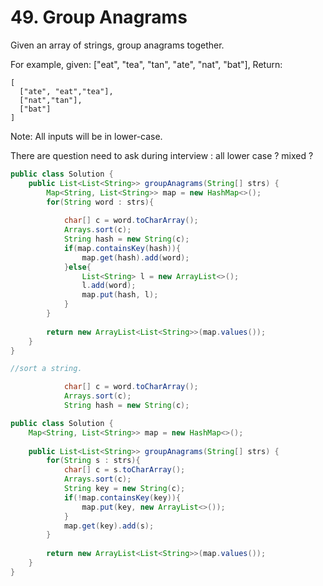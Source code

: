# 49. Group Anagrams

Given an array of strings, group anagrams together.

For example, given: ["eat", "tea", "tan", "ate", "nat", "bat"], 
Return:

```
[
  ["ate", "eat","tea"],
  ["nat","tan"],
  ["bat"]
]
```

Note: All inputs will be in lower-case.

There are question need to ask during interview : all lower case ? mixed ?

```java
public class Solution {
    public List<List<String>> groupAnagrams(String[] strs) {
        Map<String, List<String>> map = new HashMap<>();
        for(String word : strs){
            
            char[] c = word.toCharArray();
            Arrays.sort(c);
            String hash = new String(c);
            if(map.containsKey(hash)){
                map.get(hash).add(word);
            }else{
                List<String> l = new ArrayList<>();
                l.add(word);
                map.put(hash, l);
            }
        }
        
        return new ArrayList<List<String>>(map.values());
    }
}
```

```java
//sort a string.

            char[] c = word.toCharArray();
            Arrays.sort(c);
            String hash = new String(c);
```

```java
public class Solution {
    Map<String, List<String>> map = new HashMap<>();
    
    public List<List<String>> groupAnagrams(String[] strs) {
        for(String s : strs){
            char[] c = s.toCharArray();
            Arrays.sort(c); 
            String key = new String(c);
            if(!map.containsKey(key)){
                map.put(key, new ArrayList<>());
            }
            map.get(key).add(s);
        }
        
        return new ArrayList<List<String>>(map.values());
    }
}
```